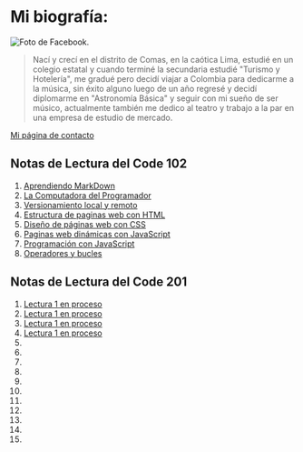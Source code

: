 

# Mi biografía: 

![Foto de Facebook.](https://i1.sndcdn.com/avatars-lAdiUXdpBB0klH1x-yjsjXw-t240x240.jpg) 
> Nací y crecí en el distrito de Comas, en la caótica Lima, estudié en un colegio estatal y cuando terminé la secundaria estudié "Turismo y Hotelería", me gradué pero decidí viajar a Colombia para dedicarme a la música, sin éxito alguno luego de un año regresé y decidí diplomarme en "Astronomía Básica" y seguir con mi sueño de ser músico, actualmente también me dedico al teatro y trabajo a la par en una empresa de estudio de mercado.

[Mi página de contacto](https://www.facebook.com/johelcgarcia7)


## Notas de Lectura del Code 102
1. [Aprendiendo MarkDown](/102/read01.md)
2. [La Computadora del Programador](/102/read02.md)
3. [Versionamiento local y remoto](/102/read03.md)
4. [Estructura de paginas web con HTML](/102/read04.md)
5. [Diseño de páginas web con CSS](/102/read05.md)
6. [Paginas web dinámicas con JavaScript](/102/read06.md)
7. [Programación con JavaScript](/102/read07.md)
8. [Operadores y bucles](/102/read08.md)

## Notas de Lectura del Code 201
1. [Lectura 1 en proceso](/201/read01.md)
2. [Lectura 1 en proceso](/201/read01.md)
3. [Lectura 1 en proceso](/201/read01.md)
4. [Lectura 1 en proceso](/201/read01.md)
5. 
6. 
7. 
8. 
9. 
10. 
11. 
12. 
13. 
14. 
15. 
